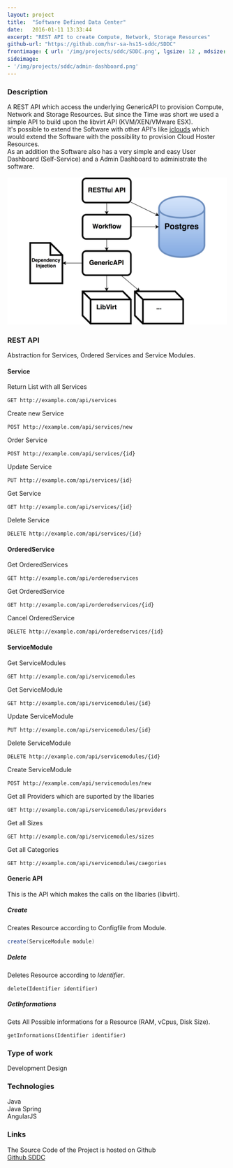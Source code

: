 ```yaml
---
layout: project
title:  "Software Defined Data Center"
date:   2016-01-11 13:33:44
excerpt: "REST API to create Compute, Network, Storage Resources"
github-url: "https://github.com/hsr-sa-hs15-sddc/SDDC"
frontimage: { url: '/img/projects/sddc/SDDC.png', lgsize: 12 , mdsize: 12, smsize: 12, xssize: }
sideimage:
- '/img/projects/sddc/admin-dashboard.png'
---
```


### Description ###

<div class="row">
<div class="col-md-7 col-sm-6">
A REST API which access the underlying GenericAPI to provision Compute, Network and Storage Resources.
But since the Time was short we used a simple API to build upon the libvirt API (KVM/XEN/VMware ESX).<br>
It's possible to extend the Software with other API's like <a href="https://jclouds.apache.org/" reL="nofollow">jclouds</a> which would extend the
Software with the possibility to provision Cloud Hoster Resources.<br>
As an addition the Software also has a very simple and easy User Dashboard (Self-Service) and a Admin Dashboard to administrate the software.
</div>
<br>
<div class="col-md-5 col-sm-6">
<img src="/img/projects/sddc/architecture.png" alt="Architecture Overview" />
</div>
</div>

### REST API

Abstraction for Services, Ordered Services and Service Modules.

#### Service

Return List with all Services
```
GET http://example.com/api/services
```

Create new Service
```
POST http://example.com/api/services/new
```

Order Service
```
POST http://example.com/api/services/{id}
```

Update Service
```
PUT http://example.com/api/services/{id}
```

Get Service
```
GET http://example.com/api/services/{id}
```

Delete Service
```
DELETE http://example.com/api/services/{id}
```

#### OrderedService

Get OrderedServices
```
GET http://example.com/api/orderedservices
```

Get OrderedService
```
GET http://example.com/api/orderedservices/{id}
```

Cancel OrderedService
```
DELETE http://example.com/api/orderedservices/{id}
```

#### ServiceModule

Get ServiceModules
```
GET http://example.com/api/servicemodules
```

Get ServiceModule
```
GET http://example.com/api/servicemodules/{id}
```

Update ServiceModule
```
PUT http://example.com/api/servicemodules/{id}
```

Delete ServiceModule
```
DELETE http://example.com/api/servicemodules/{id}
```

Create ServiceModule
```
POST http://example.com/api/servicemodules/new
```

Get all Providers which are suported by the libaries
```
GET http://example.com/api/servicemodules/providers
```

Get all Sizes
```
GET http://example.com/api/servicemodules/sizes
```

Get all Categories
```
GET http://example.com/api/servicemodules/caegories
```


#### Generic API

This is the API which makes the calls on the libaries (libvirt).

##### Create
Creates Resource according to Configfile from Module.

```java
create(ServiceModule module)
```

##### Delete
Deletes Resource according to *Identifier*.

```
delete(Identifier identifier)
```

##### GetInformations
Gets All Possible informations for a Resource (RAM, vCpus, Disk Size).

```
getInformations(Identifier identifier)
```


### Type of work

Development
Design

### Technologies

Java  
Java Spring  
AngularJS

### Links

The Source Code of the Project is hosted on Github  
[Github SDDC](https://github.com/hsr-sa-hs15-sddc/SDDC)
